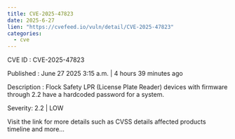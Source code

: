 ```yaml
--- 
title: CVE-2025-47823
date: 2025-6-27
lien: "https://cvefeed.io/vuln/detail/CVE-2025-47823"
categories:
  - cve
---
```


CVE ID : CVE-2025-47823

Published :  June 27
2025
3:15 a.m. | 4 hours
39 minutes ago

Description : Flock Safety LPR (License Plate Reader) devices with firmware through 2.2 have a hardcoded password for a system.

Severity: 2.2 | LOW

Visit the link for more details
such as CVSS details
affected products
timeline
and more...
